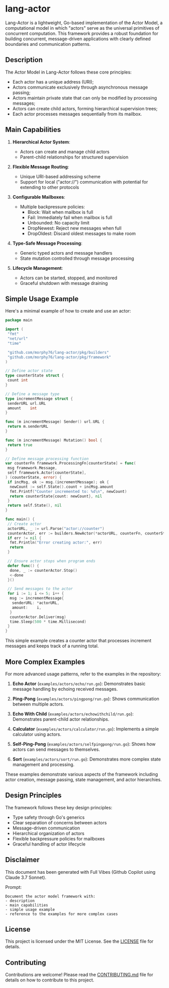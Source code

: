 # lang-actor

Lang-Actor is a lightweight, Go-based implementation of the Actor Model, a computational model in which "actors" serve as the universal primitives of concurrent computation. This framework provides a robust foundation for building concurrent, message-driven applications with clearly defined boundaries and communication patterns.

## Description

The Actor Model in Lang-Actor follows these core principles:

- Each actor has a unique address (URI);
- Actors communicate exclusively through asynchronous message passing;
- Actors maintain private state that can only be modified by processing messages;
- Actors can create child actors, forming hierarchical supervision trees;
- Each actor processes messages sequentially from its mailbox.

## Main Capabilities

1. **Hierarchical Actor System**:
   - Actors can create and manage child actors
   - Parent-child relationships for structured supervision

2. **Flexible Message Routing**:
   - Unique URI-based addressing scheme
   - Support for local ("actor://") communication with potential for extending to other protocols

3. **Configurable Mailboxes**:
   - Multiple backpressure policies:
     - Block: Wait when mailbox is full
     - Fail: Immediately fail when mailbox is full
     - Unbounded: No capacity limit
     - DropNewest: Reject new messages when full
     - DropOldest: Discard oldest messages to make room

4. **Type-Safe Message Processing**:
   - Generic typed actors and message handlers
   - State mutation controlled through message processing

5. **Lifecycle Management**:
   - Actors can be started, stopped, and monitored
   - Graceful shutdown with message draining

## Simple Usage Example

Here's a minimal example of how to create and use an actor:

```go
package main

import (
 "fmt"
 "net/url"
 "time"

 "github.com/morphy76/lang-actor/pkg/builders"
 "github.com/morphy76/lang-actor/pkg/framework"
)

// Define actor state
type counterState struct {
 count int
}

// Define a message type
type incrementMessage struct {
 senderURL url.URL
 amount    int
}

func (m incrementMessage) Sender() url.URL {
 return m.senderURL
}

func (m incrementMessage) Mutation() bool {
 return true
}

// Define message processing function
var counterFn framework.ProcessingFn[counterState] = func(
 msg framework.Message,
 self framework.Actor[counterState],
) (counterState, error) {
 if incMsg, ok := msg.(incrementMessage); ok {
  newCount := self.State().count + incMsg.amount
  fmt.Printf("Counter incremented to: %d\n", newCount)
  return counterState{count: newCount}, nil
 }
 return self.State(), nil
}

func main() {
 // Create actor
 actorURL, _ := url.Parse("actor://counter")
 counterActor, err := builders.NewActor(*actorURL, counterFn, counterState{count: 0})
 if err != nil {
  fmt.Println("Error creating actor:", err)
  return
 }

 // Ensure actor stops when program ends
 defer func() {
  done, _ := counterActor.Stop()
  <-done
 }()

 // Send messages to the actor
 for i := 1; i <= 5; i++ {
  msg := incrementMessage{
   senderURL: *actorURL,
   amount:    i,
  }
  counterActor.Deliver(msg)
  time.Sleep(500 * time.Millisecond)
 }
}
```

This simple example creates a counter actor that processes increment messages and keeps track of a running total.

## More Complex Examples

For more advanced usage patterns, refer to the examples in the repository:

1. **Echo Actor** (`examples/actors/echo/run.go`): Demonstrates basic message handling by echoing received messages.

2. **Ping-Pong** (`examples/actors/pingpong/run.go`): Shows communication between multiple actors.

3. **Echo With Child** (`examples/actors/echowithchild/run.go`): Demonstrates parent-child actor relationships.

4. **Calculator** (`examples/actors/calculator/run.go`): Implements a simple calculator using actors.

5. **Self-Ping-Pong** (`examples/actors/selfpingpong/run.go`): Shows how actors can send messages to themselves.

6. **Sort** (`examples/actors/sort/run.go`): Demonstrates more complex state management and processing.

These examples demonstrate various aspects of the framework including actor creation, message passing, state management, and actor hierarchies.

## Design Principles

The framework follows these key design principles:

- Type safety through Go's generics
- Clear separation of concerns between actors
- Message-driven communication
- Hierarchical organization of actors
- Flexible backpressure policies for mailboxes
- Graceful handling of actor lifecycle

## Disclaimer

This document has been generated with Full Vibes (Github Copilot using Claude 3.7 Sonnet).

Prompt:

```text
Document the actor model framework with:
- description
- main capabilities
- simple usage example
- reference to the examples for more complex cases
```

## License

This project is licensed under the MIT License. See the [LICENSE](LICENSE) file for details.

## Contributing

Contributions are welcome! Please read the [CONTRIBUTING.md](CONTRIBUTING.md) file for details on how to contribute to this project.
